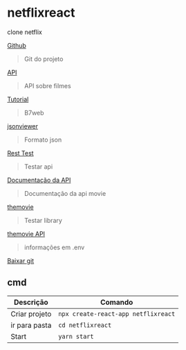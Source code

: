 # netflixreact

clone netflix

[Github](https://github.com/ederpbj/netflixreact)

> Git do projeto

[API](https://www.themoviedb.org/)

> API sobre filmes

[Tutorial](https://www.youtube.com/watch?v=tBweoUiMsDg)

> B7web

[jsonviewer](http://jsonviewer.stack.hu/)

> Formato json

[Rest Test](https://resttesttest.com/)

> Testar api

[Documentação da API](https://developers.themoviedb.org/3/getting-started/introduction)

> Documentação da api movie

[themovie](https://github.com/cavestri/themoviedb-javascript-library/blob/master/themoviedb.js)

> Testar library

[themovie API](https://www.themoviedb.org/settings/api)
> informações em .env

[Baixar git](https://git-scm.com/download/win)

## cmd

| Descrição     | Comando                             |
| ------------- | ----------------------------------- |
| Criar projeto | `npx create-react-app netflixreact` |
| ir para pasta | `cd netflixreact`                   |
| Start         | `yarn start`                        |
